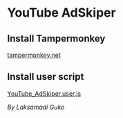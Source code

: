 # YouTube AdSkiper

<div>
<script async src="https://pagead2.googlesyndication.com/pagead/js/adsbygoogle.js"></script>
<!-- iklan1 -->
<ins class="adsbygoogle"
     style="display:block"
     data-ad-client="ca-pub-1716315177239884"
     data-ad-slot="8579487236"
     data-ad-format="auto"
     data-full-width-responsive="true"></ins>
<script>
     (adsbygoogle = window.adsbygoogle || []).push({});
</script>
</div>

## Install Tampermonkey
[tampermonkey.net](https://tampermonkey.net)

## Install user script
[YouTube_AdSkiper.user.js](https://github.com/laksa19/youtube_adskiper/raw/master/youtube_adskiper.user.js)

_By Laksamadi Guko_
